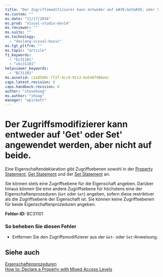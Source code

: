 ```yaml
---
title: "Der Zugriffsmodifizierer kann entweder auf &#39;Get&#39; oder Set&#39; angewendet werden, aber nicht auf beide. | Microsoft Docs"
ms.custom: ""
ms.date: "11/17/2016"
ms.prod: "visual-studio-dev14"
ms.reviewer: ""
ms.suite: ""
ms.technology: 
  - "devlang-visual-basic"
ms.tgt_pltfrm: ""
ms.topic: "article"
f1_keywords: 
  - "bc31101"
  - "vbc31101"
helpviewer_keywords: 
  - "BC31101"
ms.assetid: c2a0580c-ff2f-4cc9-9113-6e540f906eec
caps.latest.revision: 8
caps.handback.revision: 8
author: "stevehoag"
ms.author: "shoag"
manager: "wpickett"
---
```

# Der Zugriffsmodifizierer kann entweder auf &#39;Get&#39; oder Set&#39; angewendet werden, aber nicht auf beide.
Eine Eigenschaftendeklaration gibt Zugriffsebenen sowohl in der [Property Statement](../../visual-basic/language-reference/statements/property-statement.md), [Get Statement](../../visual-basic/language-reference/statements/get-statement.md) und der [Set Statement](../../visual-basic/language-reference/statements/set-statement.md) an.  
  
 Sie können stets eine Zugriffsebene für die Eigenschaft angeben. Darüber hinaus können Sie eine andere Zugriffsebene für höchstens eine der Eigenschaftenprozeduren \(`Get` oder `Set`\) angeben, sofern diese restriktiver als die Zugriffsebene der Eigenschaft ist. Sie können keine Zugriffsebenen für beide Eigenschaftenprozeduren angeben.  
  
 **Fehler\-ID:** BC31101  
  
### So beheben Sie diesen Fehler  
  
-   Entfernen Sie den Zugriffsmodifizierer aus der `Get`\- oder `Set`\-Anweisung.  
  
## Siehe auch  
 [Eigenschaftenprozeduren](../../visual-basic/programming-guide/language-features/procedures/property-procedures.md)   
 [How to: Declare a Property with Mixed Access Levels](../../visual-basic/programming-guide/language-features/procedures/how-to-declare-a-property-with-mixed-access-levels.md)